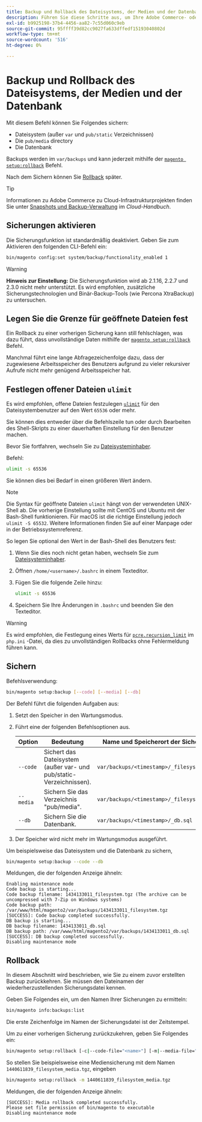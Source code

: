 ```yaml
---
title: Backup und Rollback des Dateisystems, der Medien und der Datenbank
description: Führen Sie diese Schritte aus, um Ihre Adobe Commerce- oder Magento Open Source-Anwendung zu sichern und wiederherzustellen.
exl-id: b9925198-37b4-4456-aa82-7c55d060c9eb
source-git-commit: 95ffff39d82cc9027fa633dffedf15193040802d
workflow-type: tm+mt
source-wordcount: '516'
ht-degree: 0%

---
```


# Backup und Rollback des Dateisystems, der Medien und der Datenbank

Mit diesem Befehl können Sie Folgendes sichern:

* Dateisystem (außer `var` und `pub/static` Verzeichnissen)
* Die `pub/media` directory
* Die Datenbank

Backups werden im `var/backups` und kann jederzeit mithilfe der [`magento setup:rollback`](uninstall-modules.md#roll-back-the-file-system-database-or-media-files) Befehl.

Nach dem Sichern können Sie [Rollback](#rollback) später.

>[!TIP]
>
>Informationen zu Adobe Commerce zu Cloud-Infrastrukturprojekten finden Sie unter [Snapshots und Backup-Verwaltung](https://devdocs.magento.com/cloud/project/project-webint-snap.html) im _Cloud-Handbuch_.

## Sicherungen aktivieren

Die Sicherungsfunktion ist standardmäßig deaktiviert. Geben Sie zum Aktivieren den folgenden CLI-Befehl ein:

```bash
bin/magento config:set system/backup/functionality_enabled 1
```

>[!WARNING]
>
>**Hinweis zur Einstellung:**
>Die Sicherungsfunktion wird ab 2.1.16, 2.2.7 und 2.3.0 nicht mehr unterstützt. Es wird empfohlen, zusätzliche Sicherungstechnologien und Binär-Backup-Tools (wie Percona XtraBackup) zu untersuchen.

## Legen Sie die Grenze für geöffnete Dateien fest

Ein Rollback zu einer vorherigen Sicherung kann still fehlschlagen, was dazu führt, dass unvollständige Daten mithilfe der [`magento setup:rollback`](uninstall-modules.md#roll-back-the-file-system-database-or-media-files) Befehl.

Manchmal führt eine lange Abfragezeichenfolge dazu, dass der zugewiesene Arbeitsspeicher des Benutzers aufgrund zu vieler rekursiver Aufrufe nicht mehr genügend Arbeitsspeicher hat.

## Festlegen offener Dateien `ulimit`

Es wird empfohlen, offene Dateien festzulegen [`ulimit`](https://ss64.com/bash/ulimit.html) für den Dateisystembenutzer auf den Wert `65536` oder mehr.

Sie können dies entweder über die Befehlszeile tun oder durch Bearbeiten des Shell-Skripts zu einer dauerhaften Einstellung für den Benutzer machen.

Bevor Sie fortfahren, wechseln Sie zu [Dateisysteminhaber](../prerequisites/file-system/overview.md).

Befehl:

```bash
ulimit -s 65536
```

Sie können dies bei Bedarf in einen größeren Wert ändern.

>[!NOTE]
>
>Die Syntax für geöffnete Dateien `ulimit` hängt von der verwendeten UNIX-Shell ab. Die vorherige Einstellung sollte mit CentOS und Ubuntu mit der Bash-Shell funktionieren. Für macOS ist die richtige Einstellung jedoch `ulimit -S 65532`. Weitere Informationen finden Sie auf einer Manpage oder in der Betriebssystemreferenz.

So legen Sie optional den Wert in der Bash-Shell des Benutzers fest:

1. Wenn Sie dies noch nicht getan haben, wechseln Sie zum [Dateisysteminhaber](../prerequisites/file-system/overview.md).
1. Öffnen `/home/<username>/.bashrc` in einem Texteditor.
1. Fügen Sie die folgende Zeile hinzu:

   ```bash
   ulimit -s 65536
   ```

1. Speichern Sie Ihre Änderungen in `.bashrc` und beenden Sie den Texteditor.

>[!WARNING]
>
>Es wird empfohlen, die Festlegung eines Werts für [`pcre.recursion_limit`](https://www.php.net/manual/en/pcre.configuration.php) im `php.ini` -Datei, da dies zu unvollständigen Rollbacks ohne Fehlermeldung führen kann.

## Sichern

Befehlsverwendung:

```bash
bin/magento setup:backup [--code] [--media] [--db]
```

Der Befehl führt die folgenden Aufgaben aus:

1. Setzt den Speicher in den Wartungsmodus.
1. Führt eine der folgenden Befehlsoptionen aus.

   | Option | Bedeutung | Name und Speicherort der Sicherungsdatei |
   |--- |--- |--- |
   | `--code` | Sichert das Dateisystem (außer var- und pub/static-Verzeichnissen). | `var/backups/<timestamp>/_filesystem.tgz` |
   | `--media` | Sichern Sie das Verzeichnis &quot;pub/media&quot;. | `var/backups/<timestamp>/_filesystem_media.tgz` |
   | `--db` | Sichern Sie die Datenbank. | `var/backups/<timestamp>/_db.sql` |

1. Der Speicher wird nicht mehr im Wartungsmodus ausgeführt.

Um beispielsweise das Dateisystem und die Datenbank zu sichern,

```bash
bin/magento setup:backup --code --db
```

Meldungen, die der folgenden Anzeige ähneln:

```terminal
Enabling maintenance mode
Code backup is starting...
Code backup filename: 1434133011_filesystem.tgz (The archive can be uncompressed with 7-Zip on Windows systems)
Code backup path: /var/www/html/magento2/var/backups/1434133011_filesystem.tgz
[SUCCESS]: Code backup completed successfully.
DB backup is starting...
DB backup filename: 1434133011_db.sql
DB backup path: /var/www/html/magento2/var/backups/1434133011_db.sql
[SUCCESS]: DB backup completed successfully.
Disabling maintenance mode
```

## Rollback

In diesem Abschnitt wird beschrieben, wie Sie zu einem zuvor erstellten Backup zurückkehren. Sie müssen den Dateinamen der wiederherzustellenden Sicherungsdatei kennen.

Geben Sie Folgendes ein, um den Namen Ihrer Sicherungen zu ermitteln:

```bash
bin/magento info:backups:list
```

Die erste Zeichenfolge im Namen der Sicherungsdatei ist der Zeitstempel.

Um zu einer vorherigen Sicherung zurückzukehren, geben Sie Folgendes ein:

```bash
bin/magento setup:rollback [-c|--code-file="<name>"] [-m|--media-file="<name>"] [-d|--db-file="<name>"]
```

So stellen Sie beispielsweise eine Mediensicherung mit dem Namen `1440611839_filesystem_media.tgz`, eingeben

```bash
bin/magento setup:rollback -m 1440611839_filesystem_media.tgz
```

Meldungen, die der folgenden Anzeige ähneln:

```terminal
[SUCCESS]: Media rollback completed successfully.
Please set file permission of bin/magento to executable
Disabling maintenance mode
```
